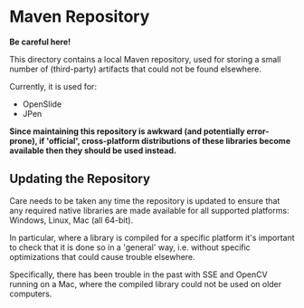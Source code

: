 Maven Repository
================

**Be careful here!**

This directory contains a local Maven repository, used for storing a small number of (third-party) artifacts that could not be found elsewhere.

Currently, it is used for:

* OpenSlide
* JPen

**Since maintaining this repository is awkward (and potentially error-prone), if 'official', cross-platform distributions of these libraries become available then they should be used instead.**

## Updating the Repository

Care needs to be taken any time the repository is updated to ensure that any required native libraries are made available for all supported platforms: Windows, Linux, Mac (all 64-bit).

In particular, where a library is compiled for a specific platform it's important to check that it is done so in a 'general' way, i.e. without specific optimizations that could cause trouble elsewhere.

Specifically, there has been trouble in the past with SSE and OpenCV running on a Mac, where the compiled library could not be used on older computers.
